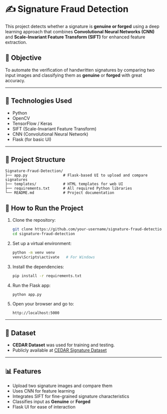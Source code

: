 # ✍️ Signature Fraud Detection 

This project detects whether a signature is **genuine or forged** using a deep learning approach that combines **Convolutional Neural Networks (CNN)** and **Scale-Invariant Feature Transform (SIFT)** for enhanced feature extraction.

## 📌 Objective

To automate the verification of handwritten signatures by comparing two input images and classifying them as **genuine** or **forged** with great accuracy.

---

## 🧠 Technologies Used

- Python
- OpenCV
- TensorFlow / Keras
- SIFT (Scale-Invariant Feature Transform)
- CNN (Convolutional Neural Network)
- Flask (for basic UI)

---

## 📁 Project Structure

```
Signature-Fraud-Detection/
├── app.py                # Flask-based UI to upload and compare signatures
├── templates/            # HTML templates for web UI
├── requirements.txt      # All required Python libraries
└── README.md             # Project documentation
```



## 🚀 How to Run the Project

1. Clone the repository:
   ```bash
   git clone https://github.com/your-username/signature-fraud-detection.git
   cd signature-fraud-detection
   ```

2. Set up a virtual environment:
   ```bash
   python -m venv venv
   venv\Scripts\activate   # For Windows
   ```

3. Install the dependencies:
   ```bash
   pip install -r requirements.txt
   ```

4. Run the Flask app:
   ```bash
   python app.py
   ```

5. Open your browser and go to:
   ```
   http://localhost:5000
   ```

---

## 🧪 Dataset

- **CEDAR Dataset** was used for training and testing.
- Publicly available at [CEDAR Signature Dataset](http://www.cedar.buffalo.edu/NIJ/data/signatures)

---

## 📊 Features

- Upload two signature images and compare them
- Uses CNN for feature learning
- Integrates SIFT for fine-grained signature characteristics
- Classifies input as **Genuine** or **Forged**
- Flask UI for ease of interaction

